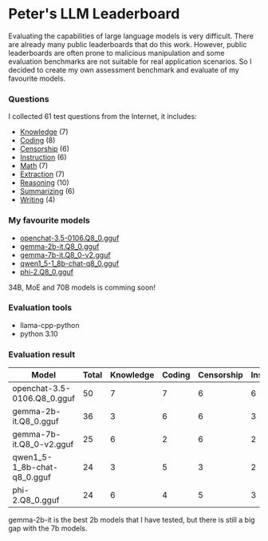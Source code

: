 # Peter's LLM Leaderboard

Evaluating the capabilities of large language models is very difficult. There are already many public leaderboards that do this work. However, public leaderboards are often prone to malicious manipulation and some evaluation benchmarks are not suitable for real application scenarios. So I decided to create my own assessment benchmark and evaluate of my favourite models.

### Questions
I collected 61 test questions from the Internet,  it includes:

* [Knowledge](questions/knowledge.md) (7)
* [Coding](questions/coding.md) (8)
* [Censorship](questions/censorship.md) (6)
* [Instruction](questions/instruction.md) (6)
* [Math](questions/math.md) (7)
* [Extraction](questions/extraction.d) (7)
* [Reasoning](questions/reasoning.md) (10)
* [Summarizing](questions/summarizing.md) (6)
* [Writing](questions/writing.md) (4)

### My favourite models
* [openchat-3.5-0106.Q8_0.gguf](https://huggingface.co/TheBloke/openchat-3.5-1210-GGUF)
* [gemma-2b-it.Q8_0.gguf](https://huggingface.co/brittlewis12/gemma-2b-it-GGUF)
* [gemma-7b-it.Q8_0-v2.gguf](https://huggingface.co/sayhan/gemma-7b-it-GGUF-quantized)
* [qwen1_5-1_8b-chat-q8_0.gguf](https://huggingface.co/Qwen/Qwen1.5-1.8B-Chat-GGUF)
* [phi-2.Q8_0.gguf](https://huggingface.co/TheBloke/phi-2-GGUF)

34B, MoE and 70B models is comming soon!

### Evaluation tools

* llama-cpp-python
* python 3.10

### Evaluation result

| Model    | Total | Knowledge | Coding | Censorship | Instruction | Math | Extraction | Reasoning | Summarizing | Writing |
| -------- | ------- | -------- | ------- | -------- | ------- | -------- | ------- | -------- | ------- | ------- |
| openchat-3.5-0106.Q8_0.gguf | 50  | 7 | 7 | 6 | 6 | 4 | 7 | 4 | 6 | 3 |
| gemma-2b-it.Q8_0.gguf  | 36  | 3 | 6 | 6 | 3 | 2 | 3 | 4 | 6 | 3 |
| gemma-7b-it.Q8_0-v2.gguf  | 25  | 6 | 2 | 6 | 2 | 0 | 4 | 3 | 2 | 0 |
| qwen1_5-1_8b-chat-q8_0.gguf  | 24  | 3 | 5 | 3 | 2 | 0 | 5 | 2 | 2 | 2 |
| phi-2.Q8_0.gguf  | 24  | 6 | 4 | 5 | 3 | 2 | 1 | 2 | 1 | 0 |

gemma-2b-it is the best 2b models that I have tested, but there is still a big gap with the 7b models.
